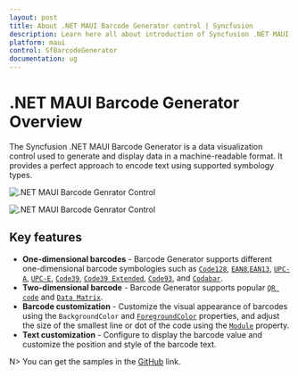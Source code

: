 ```yaml
---
layout: post
title: About .NET MAUI Barcode Generator control | Syncfusion
description: Learn here all about introduction of Syncfusion .NET MAUI Barcodes(SfBarcodeGenerator) control with key features and more.
platform: maui
control: SfBarcodeGenerator
documentation: ug
---
```


# .NET MAUI Barcode Generator Overview

The Syncfusion .NET MAUI Barcode Generator is a data visualization control used to generate and display data in a machine-readable format. It provides a perfect approach to encode text using supported symbology types.

![.NET MAUI Barcode Genrator Control](images/overview/maui-one-dimensional-barcode.png)

![.NET MAUI Barcode Genrator Control](images/overview/maui-two-dimensional-barcode.png)

## Key features

* **One-dimensional barcodes** - Barcode Generator supports different one-dimensional barcode symbologies such as [`Code128`](https://help.syncfusion.com/cr/maui/Syncfusion.Maui.Barcode.Code128.html), [`EAN8`](https://help.syncfusion.com/cr/maui/Syncfusion.Maui.Barcode.EAN8.html),[`EAN13`](https://help.syncfusion.com/cr/maui/Syncfusion.Maui.Barcode.EAN13.html), [`UPC-A`](https://help.syncfusion.com/cr/maui/Syncfusion.Maui.Barcode.UPCA.html), [`UPC-E`](https://help.syncfusion.com/cr/maui/Syncfusion.Maui.Barcode.UPCE.html), [`Code39`](https://help.syncfusion.com/cr/maui/Syncfusion.Maui.Barcode.Code39.html), [`Code39 Extended`](https://help.syncfusion.com/cr/maui/Syncfusion.Maui.Barcode.Code39Extended.html), [`Code93`](https://help.syncfusion.com/cr/maui/Syncfusion.Maui.Barcode.Code93.html), and [`Codabar`](https://help.syncfusion.com/cr/maui/Syncfusion.Maui.Barcode.Codabar.html).
* **Two-dimensional barcode** - Barcode Generator supports popular [`QR code`](https://help.syncfusion.com/cr/maui/Syncfusion.Maui.Barcode.QRCode.html) and [`Data Matrix`](https://help.syncfusion.com/cr/maui/Syncfusion.Maui.Barcode.DataMatrix.html).
* **Barcode customization** - Customize the visual appearance of barcodes using the `BackgroundColor` and [`ForegroundColor`](https://help.syncfusion.com/cr/maui/Syncfusion.Maui.Barcode.SfBarcodeGenerator.html#Syncfusion_Maui_Barcode_SfBarcodeGenerator_ForegroundColor) properties, and adjust the size of the smallest line or dot of the code using the [`Module`](https://help.syncfusion.com/cr/maui/Syncfusion.Maui.Barcode.SymbologyBase.html#Syncfusion_Maui_Barcode_SymbologyBase_Module) property.
* **Text customization** - Configure to display the barcode value and customize the position and style of the barcode text.

N> You can get the samples in the [GitHub](https://github.com/syncfusion/maui-demos) link.
